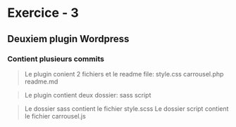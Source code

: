 # Exercice - 3
## Deuxiem plugin  Wordpress
### Contient plusieurs commits

> Le plugin conient 2 fichiers et le readme file:
style.css
carrousel.php
readme.md

> Le plugin contient deux dossier:
sass
script

> Le dossier sass contient le fichier style.scss
> Le dossier script contient le fichier carrousel.js